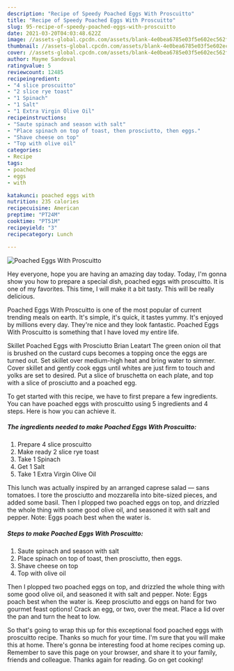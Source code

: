 ```yaml
---
description: "Recipe of Speedy Poached Eggs With Proscuitto"
title: "Recipe of Speedy Poached Eggs With Proscuitto"
slug: 95-recipe-of-speedy-poached-eggs-with-proscuitto
date: 2021-03-20T04:03:48.622Z
image: //assets-global.cpcdn.com/assets/blank-4e0bea6785e03f5e602ec562f230caae08da540cada707380b4fe1bbebba43da.png
thumbnail: //assets-global.cpcdn.com/assets/blank-4e0bea6785e03f5e602ec562f230caae08da540cada707380b4fe1bbebba43da.png
cover: //assets-global.cpcdn.com/assets/blank-4e0bea6785e03f5e602ec562f230caae08da540cada707380b4fe1bbebba43da.png
author: Mayme Sandoval
ratingvalue: 5
reviewcount: 12485
recipeingredient:
- "4 slice proscuitto"
- "2 slice rye toast"
- "1 Spinach"
- "1 Salt"
- "1 Extra Virgin Olive Oil"
recipeinstructions:
- "Saute spinach and season with salt"
- "Place spinach on top of toast, then prosciutto, then eggs."
- "Shave cheese on top"
- "Top with olive oil"
categories:
- Recipe
tags:
- poached
- eggs
- with

katakunci: poached eggs with 
nutrition: 235 calories
recipecuisine: American
preptime: "PT24M"
cooktime: "PT51M"
recipeyield: "3"
recipecategory: Lunch

---
```



![Poached Eggs With Proscuitto](//assets-global.cpcdn.com/assets/blank-4e0bea6785e03f5e602ec562f230caae08da540cada707380b4fe1bbebba43da.png)

Hey everyone, hope you are having an amazing day today. Today, I'm gonna show you how to prepare a special dish, poached eggs with proscuitto. It is one of my favorites. This time, I will make it a bit tasty. This will be really delicious.

Poached Eggs With Proscuitto is one of the most popular of current trending meals on earth. It's simple, it's quick, it tastes yummy. It's enjoyed by millions every day. They're nice and they look fantastic. Poached Eggs With Proscuitto is something that I have loved my entire life.

Skillet Poached Eggs with Prosciutto Brian Leatart The green onion oil that is brushed on the custard cups becomes a topping once the eggs are turned out. Set skillet over medium-high heat and bring water to simmer. Cover skillet and gently cook eggs until whites are just firm to touch and yolks are set to desired. Put a slice of bruschetta on each plate, and top with a slice of prosciutto and a poached egg.


To get started with this recipe, we have to first prepare a few ingredients. You can have poached eggs with proscuitto using 5 ingredients and 4 steps. Here is how you can achieve it.

<!--inarticleads1-->

##### The ingredients needed to make Poached Eggs With Proscuitto:

1. Prepare 4 slice proscuitto
1. Make ready 2 slice rye toast
1. Take 1 Spinach
1. Get 1 Salt
1. Take 1 Extra Virgin Olive Oil


This lunch was actually inspired by an arranged caprese salad — sans tomatoes. I tore the prosciutto and mozzarella into bite-sized pieces, and added some basil. Then I plopped two poached eggs on top, and drizzled the whole thing with some good olive oil, and seasoned it with salt and pepper. Note: Eggs poach best when the water is. 

<!--inarticleads2-->

##### Steps to make Poached Eggs With Proscuitto:

1. Saute spinach and season with salt
1. Place spinach on top of toast, then prosciutto, then eggs.
1. Shave cheese on top
1. Top with olive oil


Then I plopped two poached eggs on top, and drizzled the whole thing with some good olive oil, and seasoned it with salt and pepper. Note: Eggs poach best when the water is. Keep prosciutto and eggs on hand for two gourmet feast options! Crack an egg, or two, over the meat. Place a lid over the pan and turn the heat to low. 

So that's going to wrap this up for this exceptional food poached eggs with proscuitto recipe. Thanks so much for your time. I'm sure that you will make this at home. There's gonna be interesting food at home recipes coming up. Remember to save this page on your browser, and share it to your family, friends and colleague. Thanks again for reading. Go on get cooking!

